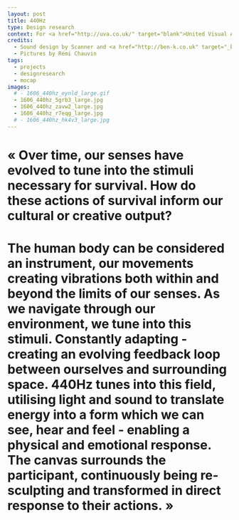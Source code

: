 ```yaml
---
layout: post
title: 440Hz
type: Design research
context: For <a href="http://uva.co.uk/" target="blank">United Visual Artists</a>
credits:
  - Sound design by Scanner and <a href="http://ben-k.co.uk" target="_blank">Ben Kreukniet</a>
  - Pictures by Rémi Chauvin
tags:
  - projects
  - designresearch
  - mocap
images:
  # - 1606_440hz_eynld_large.gif
  - 1606_440hz_5grb3_large.jpg
  - 1606_440hz_zavw2_large.jpg
  - 1606_440hz_r7eqg_large.jpg
  # - 1606_440hz_hk4v3_large.jpg
---
```


# «&nbsp;Over time, our senses have evolved to tune into the stimuli necessary for survival. How do these actions of survival inform our cultural or creative output?
# The human body can be considered an instrument, our movements creating vibrations both within and beyond the limits of our senses. As we navigate through our environment, we tune into this stimuli. Constantly adapting - creating an evolving feedback loop between ourselves and surrounding space. 440Hz tunes into this field, utilising light and sound to translate energy into a form which we can see, hear and feel - enabling a physical and emotional response. The canvas surrounds the participant, continuously being re-sculpting and transformed in direct response to their actions.&nbsp;»<br>
